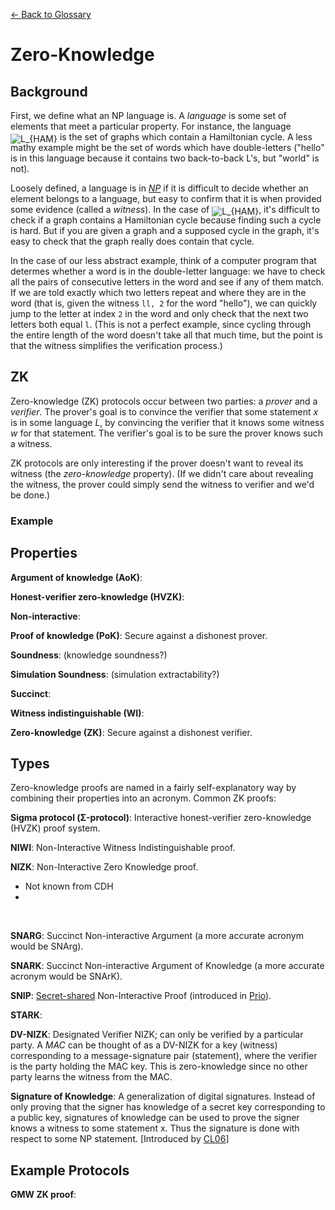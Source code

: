 [← Back to Glossary](../glossary.md)

# Zero-Knowledge

## Background

First, we define what an NP language is. A _language_ is some set of elements that meet a particular property. For instance, the language <img alt="L_{HAM}" src="https://render.githubusercontent.com/render/math?math=L_%7BHAM%7D" style="transform: translateY(20%);" /> is the set of graphs which contain a Hamiltonian cycle. A less mathy example might be the set of words which have double-letters ("hello" is in this language because it contains two back-to-back L's, but "world" is not).

Loosely defined, a language is in _[NP](https://en.wikipedia.org/wiki/NP_(complexity))_ if it is difficult to decide whether an element belongs to a language, but easy to confirm that it is when provided some evidence (called a _witness_). In the case of <img alt="L_{HAM}" src="https://render.githubusercontent.com/render/math?math=L_%7BHAM%7D" style="transform: translateY(20%);" />, it's difficult to check if a graph contains a Hamiltonian cycle because finding such a cycle is hard. But if you are given a graph and a supposed cycle in the graph, it's easy to check that the graph really does contain that cycle.

In the case of our less abstract example, think of a computer program that determes whether a word is in the double-letter language: we have to check all the pairs of consecutive letters in the word and see if any of them match. If we are told exactly which two letters repeat and where they are in the word (that is, given the witness `ll, 2` for the word "hello"), we can quickly jump to the letter at index `2` in the word and only check that the next two letters both equal `l`. (This is not a perfect example, since cycling through the entire length of the word doesn't take all that much time, but the point is that the witness simplifies the verification process.)

## ZK

Zero-knowledge (ZK) protocols occur between two parties: a _prover_ and a _verifier_. The prover's goal is to convince the verifier that some statement _x_ is in some language _L_, by convincing the verifier that it knows some witness _w_ for that statement. The verifier's goal is to be sure the prover knows such a witness.

ZK protocols are only interesting if the prover doesn't want to reveal its witness (the _zero-knowledge_ property). (If we didn't care about revealing the witness, the prover could simply send the witness to verifier and we'd be done.)

### Example

<!-- Where's Waldo example -->

## Properties

**Argument of knowledge (AoK)**:

**Honest-verifier zero-knowledge (HVZK)**:

**Non-interactive**:

**Proof of knowledge (PoK)**: Secure against a dishonest prover.

**Soundness**: (knowledge soundness?)

**Simulation Soundness**: (simulation extractability?)

**Succinct**:

**Witness indistinguishable (WI)**:

**Zero-knowledge (ZK)**: Secure against a dishonest verifier.

## Types

Zero-knowledge proofs are named in a fairly self-explanatory way by combining their properties into an acronym. Common ZK proofs:

**Sigma protocol (Σ-protocol)**: Interactive honest-verifier zero-knowledge (HVZK) proof system.

**NIWI**: Non-Interactive Witness Indistinguishable proof.

**NIZK**: Non-Interactive Zero Knowledge proof.
* Not known from CDH
* <!-- Maybe list for each type what assumptions they are known from? -->
<br/>

**SNARG**: Succinct Non-interactive Argument (a more accurate acronym would be SNArg).

**SNARK**: Succinct Non-interactive Argument of Knowledge (a more accurate acronym would be SNArK).

**SNIP**: [Secret-shared](./mpc.md#building-blocks) Non-Interactive Proof (introduced in [Prio](https://www.usenix.org/system/files/conference/nsdi17/nsdi17-corrigan-gibbs.pdf)).

**STARK**:

**DV-NIZK**: Designated Verifier NIZK; can only be verified by a particular party. A _MAC_ can be thought of as a DV-NIZK for a key (witness) corresponding to a message-signature pair (statement), where the verifier is the party holding the MAC key. This is zero-knowledge since no other party learns the witness from the MAC.

**Signature of Knowledge**: A generalization of digital signatures. Instead of only proving that the signer has knowledge of a secret key corresponding to a public key, signatures of knowledge can be used to prove the signer knows a witness to some statement x. Thus the signature is done with respect to some NP statement.
[Introduced by [CL06](https://eprint.iacr.org/2006/184.pdf)]

<!-- Insert table? -->

## Example Protocols

**GMW ZK proof**:

